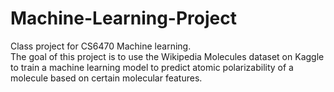 # Machine-Learning-Project
Class project for CS6470 Machine learning.  
The goal of this project is to use the Wikipedia Molecules dataset on Kaggle to train a machine learning model to predict atomic polarizability of a molecule based on certain molecular features.
